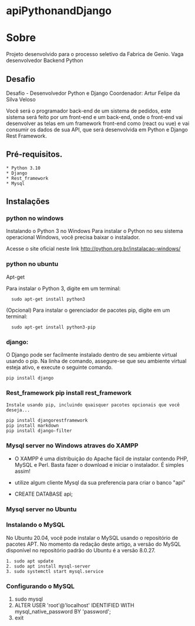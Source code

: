 # apiPythonandDjango

# Sobre

Projeto desenvolvido para o processo seletivo da Fabrica de Genio. Vaga desenvolvedor Backend Python 

## Desafio
  Desafio - Desenvolvedor Python e Django
  Coordenador: Artur Felipe da Silva Veloso

  Você será o programador back-end de um sistema de pedidos, este sistema será feito por
  um front-end e um back-end, onde o front-end vai desenvolver as telas em um framework
  front-end como (react ou vue) e vai consumir os dados de sua API, que será desenvolvida
  em Python e Django Rest Framework.

## Pré-requisitos.
    * Python 3.10
    * Django 
    * Rest_framework
    * Mysql
## Instalações

### python no windows 
Instalando o Python 3 no Windows
Para instalar o Python no seu sistema operacional Windows, você precisa baixar o instalador. 

Acesse o site oficial neste link http://python.org.br/instalacao-windows/

### python no ubuntu

Apt-get

Para instalar o Python 3, digite em um terminal:

      sudo apt-get install python3

(Opcional) Para instalar o gerenciador de pacotes pip, digite em um terminal:
      
      sudo apt-get install python3-pip

### django:

  O Django pode ser facilmente instalado dentro de seu ambiente virtual usando o pip.
    Na linha de comando, assegure-se que seu ambiente virtual esteja ativo, e execute o seguinte comando.
    
    pip install django
### Rest_framework pip install rest_framework
        
    Instale usando pip, incluindo quaisquer pacotes opcionais que você deseja...
    
    pip install djangorestframework
    pip install markdown    
    pip install django-filter
    
### Mysql server no Windows atraves do XAMPP
  
  * O XAMPP é uma distribuição do Apache fácil de instalar contendo PHP, MySQL e Perl. Basta fazer o download e iniciar o instalador. É simples assim!
  
  * utilize algum cliente Mysql da sua preferencia para criar o banco "api"
  
  * CREATE DATABASE api;
  
### Mysql server no Ubuntu
    
### Instalando o MySQL
No Ubuntu 20.04, você pode instalar o MySQL usando o repositório de pacotes APT. No momento da redação deste artigo, a versão do MySQL disponível no                   repositório padrão do Ubuntu é a versão 8.0.27.

    1. sudo apt update
    2. sudo apt install mysql-server
    3. sudo systemctl start mysql.service

### Configurando o MySQL
  
  1. sudo mysql
  2. ALTER USER 'root'@'localhost' IDENTIFIED WITH mysql_native_password BY 'password';
  3. exit
